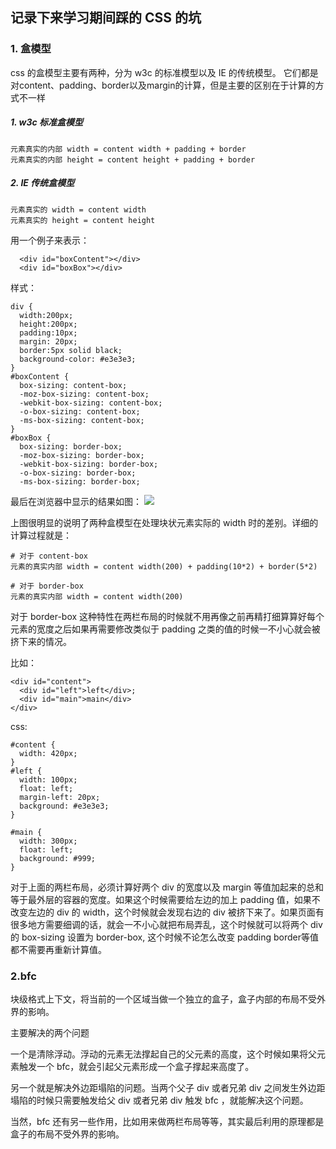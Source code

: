 ## 记录下来学习期间踩的 CSS 的坑

### 1. 盒模型
css 的盒模型主要有两种，分为 w3c 的标准模型以及 IE 的传统模型。 它们都是对content、padding、border以及margin的计算，但是主要的区别在于计算的方式不一样

##### 1. w3c 标准盒模型
```
元素真实的内部 width = content width + padding + border
元素真实的内部 height = content height + padding + border
```

##### 2. IE 传统盒模型
```
元素真实的 width = content width
元素真实的 height = content height
```
用一个例子来表示：

```
  <div id="boxContent"></div>
  <div id="boxBox"></div>
```
样式：

```
div {
  width:200px;
  height:200px;
  padding:10px;
  margin: 20px;
  border:5px solid black;
  background-color: #e3e3e3;
}
#boxContent {
  box-sizing: content-box;
  -moz-box-sizing: content-box; 
  -webkit-box-sizing: content-box; 
  -o-box-sizing: content-box;
  -ms-box-sizing: content-box;
}
#boxBox {
  box-sizing: border-box;
  -moz-box-sizing: border-box; 
  -webkit-box-sizing: border-box; 
  -o-box-sizing: border-box; 
  -ms-box-sizing: border-box; 
```
最后在浏览器中显示的结果如图：
![](http://ojzeprg7w.bkt.clouddn.com/css2.jpg)

上图很明显的说明了两种盒模型在处理块状元素实际的 width 时的差别。详细的计算过程就是：
```
# 对于 content-box
元素的真实内部 width = content width(200) + padding(10*2) + border(5*2)

# 对于 border-box
元素的真实内部 width = content width(200)
```

对于 border-box 这种特性在两栏布局的时候就不用再像之前再精打细算算好每个元素的宽度之后如果再需要修改类似于 padding 之类的值的时候一不小心就会被挤下来的情况。

比如：
```
<div id="content">
  <div id="left">left</div>;
  <div id="main">main</div>
</div>
```
css:
```
#content {
  width: 420px;
}
#left {
  width: 100px;
  float: left;
  margin-left: 20px;
  background: #e3e3e3;
}

#main {
  width: 300px;
  float: left;
  background: #999;
}
```
对于上面的两栏布局，必须计算好两个 div 的宽度以及 margin 等值加起来的总和等于最外层的容器的宽度。如果这个时候需要给左边的加上 padding 值，如果不改变左边的 div 的 width，这个时候就会发现右边的 div 被挤下来了。如果页面有很多地方需要细调的话，就会一不小心就把布局弄乱，这个时候就可以将两个 div 的 box-sizing 设置为 border-box, 这个时候不论怎么改变 padding border等值都不需要再重新计算值。

### 2.bfc

块级格式上下文，将当前的一个区域当做一个独立的盒子，盒子内部的布局不受外界的影响。

主要解决的两个问题

一个是清除浮动。浮动的元素无法撑起自己的父元素的高度，这个时候如果将父元素触发一个 bfc，就会引起父元素形成一个盒子撑起来高度了。

另一个就是解决外边距塌陷的问题。当两个父子 div 或者兄弟 div 之间发生外边距塌陷的时候只需要触发给父 div 或者兄弟 div 触发 bfc ，就能解决这个问题。

当然，bfc 还有另一些作用，比如用来做两栏布局等等，其实最后利用的原理都是盒子的布局不受外界的影响。

